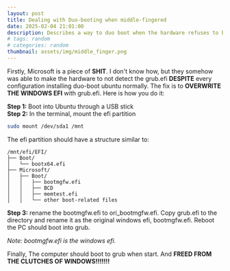 ```yaml
---
layout: post
title: Dealing with Duo-booting when middle-fingered
date: 2025-02-04 21:01:00
description: Describes a way to duo boot when the hardware refuses to boot into grub
# tags: random
# categories: random
thumbnail: assets/img/middle_finger.png
---
```


Firstly, Microsoft is a piece of **SHIT**. I don't know how, but they somehow was able to make the hardware to not detect the grub.efi **DESPITE** every configuration installing duo-boot ubuntu normally. The fix is to **OVERWRITE THE WINDOWS EFI** with grub.efi. Here is how you do it:  
  
**Step 1:** Boot into Ubuntu through a USB stick  
**Step 2:** In the terminal, mount the efi partition
```bash
sudo mount /dev/sda1 /mnt
```
The efi partition should have a structure similar to:
```
/mnt/efi/EFI/
├── Boot/
│   └── bootx64.efi
├── Microsoft/
│   ├── Boot/
│   │   ├── bootmgfw.efi
│   │   ├── BCD
│   │   ├── memtest.efi
│   │   └── other boot-related files
```

**Step 3:** rename the bootmgfw.efi to ori_bootmgfw.efi. Copy grub.efi to the directory and rename it as the original windows efi, bootmgfw.efi. Reboot the PC should boot into grub.  

*Note: bootmgfw.efi is the windows efi.*

Finally, The computer should boot to grub when start. And **FREED FROM THE CLUTCHES OF WINDOWS!!!!!!!**